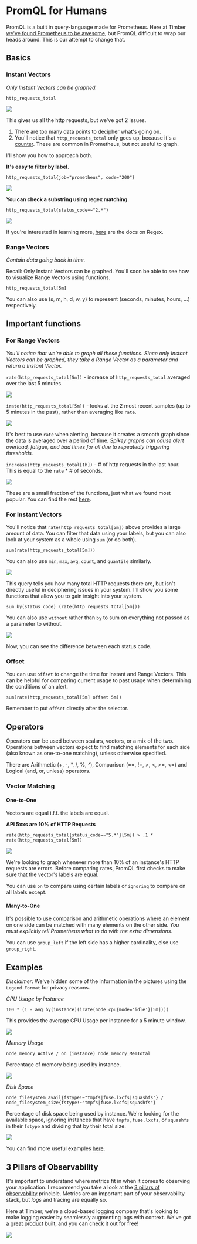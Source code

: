 # PromQL for Humans

PromQL is a built in query-language made for Prometheus. Here at Timber [we've found Prometheus to be awesome](https://timber.io/blog/prometheus-the-good-the-bad-and-the-ugly/), but PromQL difficult to wrap our heads around. This is our attempt to change that.

## Basics

### Instant Vectors

_Only Instant Vectors can be graphed._

`http_requests_total`

![](./images/promql-guide/http_requests_total.png)

This gives us all the http requests, but we've got 2 issues.
1. There are too many data points to decipher what's going on.
2. You'll notice that `http_requests_total` only goes up, because it's a [counter](https://prometheus.io/docs/concepts/metric_types/#counter). These are common in Prometheus, but not useful to graph.

I'll show you how to approach both.

**It's easy to filter by label.**

`http_requests_total{job="prometheus", code="200"}`

![](./images/promql-guide/filter-by-label.png)

**You can check a substring using regex matching.**

`http_requests_total{status_code=~"2.*"}`

![](./images/promql-guide/substring.png)

If you're interested in learning more, [here](https://docs.python.org/3/library/re.html) are the docs on Regex.

### Range Vectors

_Contain data going back in time._

Recall: Only Instant Vectors can be graphed. You'll soon be able to see how to visualize Range Vectors using functions.

`http_requests_total[5m]`

You can also use (s, m, h, d, w, y) to represent (seconds, minutes, hours, ...) respectively.

## Important functions

### For Range Vectors

_You'll notice that we're able to graph all these functions. Since only Instant Vectors can be graphed, they take a Range Vector as a parameter and return a Instant Vector._

`rate(http_requests_total[5m])` - increase of `http_requests_total` averaged over the last 5 minutes.

![](./images/promql-guide/rate.png)

`irate(http_requests_total[5m])` - looks at the 2 most recent samples (up to 5 minutes in the past), rather than averaging like `rate`.

![](./images/promql-guide/irate.png)

It's best to use `rate` when alerting, because it creates a smooth graph since the data is averaged over a period of time. _Spikey graphs can cause alert overload, fatigue, and bad times for all due to repeatedly triggering thresholds._

`increase(http_requests_total[1h])` - # of http requests in the last hour. This is equal to the `rate` * # of seconds.

![](./images/promql-guide/increase.png)

These are a small fraction of the functions, just what we found most popular. You can find the rest [here](https://prometheus.io/docs/prometheus/latest/querying/functions/).

### For Instant Vectors

You'll notice that `rate(http_requests_total[5m])` above provides a large amount of data. You can filter that data using your labels, but you can also look at your system as a whole using `sum` (or do both).

`sum(rate(http_requests_total[5m]))`

You can also use `min`, `max`, `avg`, `count`, and `quantile` similarly.

![](./images/promql-guide/sum-rate.png)

This query tells you how many total HTTP requests there are, but isn't directly useful in deciphering issues in your system. I'll show you some functions that allow you to gain insight into your system.

`sum by(status_code) (rate(http_requests_total[5m]))`

You can also use `without` rather than `by` to sum on everything not passed as a parameter to without.

![](./images/promql-guide/sum-by-rate.png)

Now, you can see the difference between each status code.

### Offset

You can use `offset` to change the time for Instant and Range Vectors. This can be helpful for comparing current usage to past usage when determining the conditions of an alert.

`sum(rate(http_requests_total[5m] offset 5m))`

Remember to put `offset` directly after the selector.

## Operators

Operators can be used between scalars, vectors, or a mix of the two. Operations between vectors expect to find matching elements for each side (also known as one-to-one matching), unless otherwise specified.

There are Arithmetic (+, -, \*, /, %, ^), Comparison (==, !=, >, <, >=, <=) and Logical (and, or, unless) operators.

### Vector Matching

#### One-to-One

Vectors are equal i.f.f. the labels are equal.

**API 5xxs are 10% of HTTP Requests**

`rate(http_requests_total{status_code=~"5.*"}[5m]) > .1 * rate(http_requests_total[5m])`

![](./images/promql-guide/api5xx.png)

We're looking to graph whenever more than 10% of an instance's HTTP requests are errors. Before comparing rates, PromQL first checks to make sure that the vector's labels are equal.

You can use `on` to compare using certain labels or `ignoring` to compare on all labels except.

#### Many-to-One

It's possible to use comparison and arithmetic operations where an element on one side can be matched with many elements on the other side. _You must explicitly tell Prometheus what to do with the extra dimensions._

You can use `group_left` if the left side has a higher cardinality, else use `group_right`.

## Examples

_Disclaimer_: We've hidden some of the information in the pictures using the `Legend Format` for privacy reasons.

_CPU Usage by Instance_

`100 * (1 - avg by(instance)(irate(node_cpu{mode='idle'}[5m])))`

This provides the average CPU Usage per instance for a 5 minute window.

![](./images/promql-guide/cpu.png)

_Memory Usage_

`node_memory_Active / on (instance) node_memory_MemTotal`

Percentage of memory being used by instance.

![](./images/promql-guide/memory.png)

_Disk Space_

`node_filesystem_avail{fstype!~"tmpfs|fuse.lxcfs|squashfs"} / node_filesystem_size{fstype!~"tmpfs|fuse.lxcfs|squashfs"}`

Percentage of disk space being used by instance. We're looking for the available space, ignoring instances that have `tmpfs`, `fuse.lxcfs`, or `squashfs` in their `fstype` and dividing that by their total size.

![](./images/promql-guide/disk.png)

You can find more useful examples [here](https://github.com/infinityworks/prometheus-example-queries).

## 3 Pillars of Observability

It's important to understand where metrics fit in when it comes to observing your application. I recommend you take a look at the [3 pillars of observability](https://peter.bourgon.org/blog/2017/02/21/metrics-tracing-and-logging.html) principle.  Metrics are an important part of your observability stack, but _logs_ and tracing are equally so.

Here at Timber, we're a cloud-based logging company that's looking to make logging easier by seamlessly augmenting logs with context. We've got [a great product](https://timber.io/) built, and you can check it out for free!

![](https://images.ctfassets.net/h6vh38q7qvzk/5BUP5dDcrKae4yyaoy8ocE/ba33ae45edec6325109f05a44407a2e2/footer.png)
